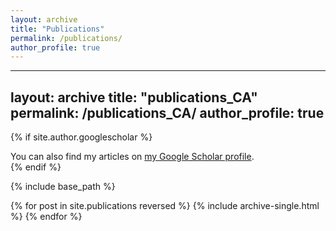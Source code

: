 ```yaml
---
layout: archive
title: "Publications"
permalink: /publications/
author_profile: true
---
```


---
layout: archive
title: "publications_CA"
permalink: /publications_CA/
author_profile: true
---

{% if site.author.googlescholar %}
  <div class="wordwrap">You can also find my articles on <a href="{{site.author.googlescholar}}">my Google Scholar profile</a>.</div>
{% endif %}

{% include base_path %}

{% for post in site.publications reversed %}
  {% include archive-single.html %}
{% endfor %}
